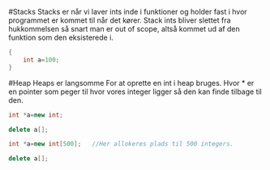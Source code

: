 #Stacks
Stacks er når vi laver ints inde i funktioner og holder fast i hvor programmet er kommet til når det kører.
Stack ints bliver slettet fra hukkommelsen så snart man er out of scope, altså kommet ud af den funktion som den eksisterede i.
```Cpp
{
	int a=100;
}
```

#Heap
Heaps er langsomme
For at oprette en int i heap bruges. Hvor * er en pointer som peger til hvor vores integer ligger så den kan finde tilbage til den.
```Cpp
int *a=new int;

delete a[];
```

```Cpp
int *a=new int[500];   //Her allokeres plads til 500 integers.

delete a[];
```
